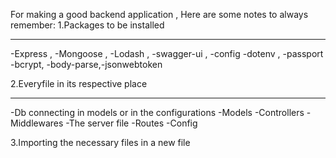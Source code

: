 For making a good backend application ,
Here are some notes to always remember:
 1.Packages to be installed 
****************************
-Express , -Mongoose , -Lodash , -swagger-ui , -config  -dotenv , -passport 
-bcrypt,   -body-parse,-jsonwebtoken

2.Everyfile in its respective place
***********************************
-Db connecting in models or in the configurations
-Models
-Controllers
-Middlewares
-The server file
-Routes
-Config 

3.Importing the necessary files in a new file 


